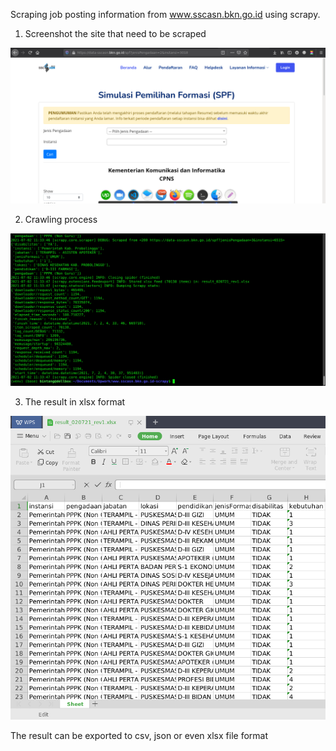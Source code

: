 Scraping job posting information from www.sscasn.bkn.go.id using scrapy.

1. Screenshot the site that need to be scraped

![Screenshot](2021-07-02_11-32.png)


2. Crawling process

![Screenshot](2021-07-02_11-34.png)


3. The result in xlsx format

![Screenshot](2021-07-02_11-36.png)

The result can be exported to csv, json or even xlsx file format
